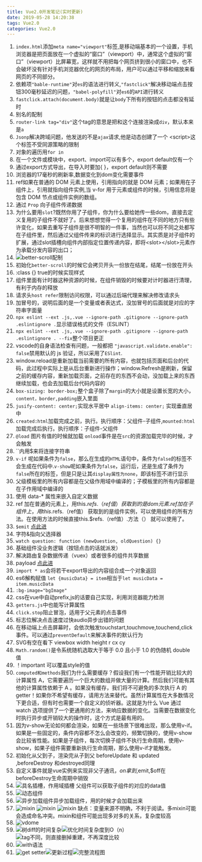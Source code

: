 ```yaml
---
title: Vue2.0开发笔记(实时更新)
date: 2019-05-28 14:20:38
tags: Vue2.0
categories: Vue2.0
---
```


1. `index.html`添加`meta name="viewport"`标签,是移动端基本的一个设置，手机浏览器是把页面放在一个虚拟的“窗口”（viewport）中，通常这个虚拟的“窗口”（viewport）比屏幕宽，这样就不用把每个网页挤到很小的窗口中，也不会破坏没有针对手机浏览器优化的网页的布局，用户可以通过平移和缩放来看网页的不同部分。
2. 依赖项`"bable-runtime"`对`es`的语法进行转义,`"fastclick"`解决移动端点击按钮300毫秒延迟的问题，`"babel-polyfill"`对`es6`的`API`进行转义
3. `fastclick.attach(document.body)`就是让`body`下所有的按钮的点击都没有延时
4. 别名的配制
5. `router-link tag="div"`这个tag的意思是把和这个连接渲染成`div`，默认本来是`a`
6. `Jsonp`解决跨域问题，他发送的不是`ajax`请求,他是动态创建了一个 &#60;script&#62;这个标签不受同源策略的限制
7. 对象的遍历用`for in`
8. 在一个文件或模块中，export、import可以有多个，export default仅有一个
9. 通过export方式导出，在导入时要加{ }，export default则不需要
10. 浏览器的17毫秒的刷新率,数据变化到dom变化需要事件
11. ref如果在普通的 DOM 元素上使用，引用指向的就是 DOM 元素；如果用在子组件上，引用就指向组件实例,当 v-for 用于元素或组件的时候，引用信息将是包含 DOM 节点或组件实例的数组。
12. 通过 `Prop` 向子组件传递数据
13. 为什么要用`slot`?既然你用了子组件，你为什么要给她传一些dom，直接去定义复用的子组件不就好了。后来想想觉得一个复用的组件在不同的地方只有些许变化，如果去重写子组件是很不明智的一件事，当然也可以将不同之处都写在子组件里，然后通过父组件传来的标识进行选择显示。其实质是对子组件的扩展，通过slot插槽向组件内部指定位置传递内容，即将\<slot\>\</slot\>元素作为承载分发内容的出口；
14. ![better-scroll配制](http://blog.panxiandiao.com/20190616181146.png)
15. 初始化`better-scroll`的时候它会拷贝开头一份放在结尾，结尾一份放在开头
16. :class {} true的时候实现样式
17. 组件里面有计时器这种资源的时候，在组件销毁的时候要对计时器进行清理，有利于内存的释放
18. 请求头`host refer`限制访问权限，可以通过后端代理来解决修改请求头
19. 加冒号的，说明后面的是一个变量或者表达式，没加冒号的后面就是对应的字符串字面量
20. `npx eslint --ext .js,.vue --ignore-path .gitignore --ignore-path .eslintignore .`显示错误格式的文件（ESLINT）
21. `npx eslint --ext .js,.vue --ignore-path .gitignore --ignore-path .eslintignore . --fix`整个项目更正
22. vscode的自身语法检查有问题，一般都把 `"javascript.validate.enable": false`禁用默认的 js 验证，所以采用了`ESlint`.
23. window.reload是重新加载当前需要的所有内容，也就包括页面和后台的代码，此过程中实际上是从后台重新进行操作；window.Refresh是刷新，保留之前的缓存内容，重新加载页面，之前存在的东西不会动，没加载上来的东西继续加载，也会去加载后台代码内容的
24. `box-sizing: border-box;`整个盒子除了`margin`的大小就是设置长宽的大小，`content，border,padding`嵌入里面
25. `jusify-content: center;`实现水平居中 `align-items: center;` 实现垂直居中
26. `created:html`加载完成之前，执行。执行顺序：父组件-子组件,`mounted:html`加载完成后执行。执行顺序：子组件-父组件
27. `@load` 图片有值的时候就加载 `onload`事件是在`src`的资源加载完毕的时候，才会触发
28. ``内用$来将连接字符串
29. `v-if` 呢如果条件为`false`，那么在生成的`HTML`语句中，条件为`false`的标签不会生成在代码中.`v-show`呢如果条件为`false`，运行后，还是生成了条件为`false`所在的标签，但是只是让其`display属性为none`，即该标签不进行显示
30. 父级模板里的所有内容都是在父级作用域中编译的；子模板里的所有内容都是在子作用域中编译的
31. 使用 data-* 属性来嵌入自定义数据
32. ref 加在普通的元素上，用this.$refs.（ref值） 获取到的是dom元素.ref 加在子组件上，用this.$refs.（ref值） 获取到的是组件实例，可以使用组件的所有方法。在使用方法的时候直接this.$refs.（ref值）.方法（） 就可以使用了。
33. `$emit` [点此进](https://blog.csdn.net/sllailcp/article/details/78595077)
34. 字符&指向父选择器
35. `watch question: function (newQuestion, oldQuestion) {}`
36. 基础组件没业务逻辑（按钮点击的话就派发）
37. 解决路由复杂数据传递（vuex）或者很多的组件共享数据
38. payload [点此进](https://www.jianshu.com/p/1bd78ccab7d2)
39. `import * as`会将若干export导出的内容组合成一个对象返回
40. es6解构赋值 `let {musicData} = item`相当于`let musicData = item.musicData`
41. `:bg-image="bgImage"`
42. css在vue中自动prefix,js的话要自己实现，利用浏览器能力检测
43. `getters.js`中也能写计算属性
44. `click.stop`阻止冒泡，适用于父元素的点击事件
45. 标志位解决点击速度过快audio异步出错的问题
46. 在移动端上点击屏幕时，会依次触发touchstart,touchmove,touchend,click事件。可以通过`preventDefault`来解决事件的默认行为
47. SVG有空在看下  viewbox  width height r cx cy
48. `Math.random()`是令系统随机选取大于等于 0.0 且小于 1.0 的伪随机 double 值
49. ！important 可以覆盖style的值
50. `computed和methods`我们为什么需要缓存？假设我们有一个性能开销比较大的计算属性 A，它需要遍历一个巨大的数组并做大量的计算。然后我们可能有其他的计算属性依赖于 A 。如果没有缓存，我们将不可避免的多次执行 A 的 getter！如果你不希望有缓存，请用方法来替代。虽然计算属性在大多数情况下更合适，但有时也需要一个自定义的侦听器。这就是为什么 Vue 通过 watch 选项提供了一个更通用的方法，来响应数据的变化。当需要在数据变化时执行异步或开销较大的操作时，这个方式是最有用的。
51. 因为v-show无论如何都会渲染，如果在一些场景下很难出现，那么使用v-if。如果是一些固定的，条件内容都不怎么会改变的，频繁切换的，使用v-show会比较省性能。如果是子组件，每次切换子组件不执行生命周期，使用v-show，如果子组件需要重新执行生命周期，那么使用v-if才能触发。
52. 初始化从父到子，渲染完从子到父 beforeUpdate 和 updated ,beforeDestroy 和destroyed同理
53. 自定义事件就是vue实例来实现非父子通讯，$on拿到,$emit,$off在beforeDestroy生命周期中销毁
54. ![具名插槽](http://blog.panxiandiao.com/20200312181828.png)，作用域插槽  父组件可以获取子组件的对应的data值
55. ![动态组件](http://blog.panxiandiao.com/20200312183134.png)
56. ![异步加载组件](http://blog.panxiandiao.com/20200312230505.png)异步加载组件，用的时候才会加载出来
57. ![mixin](http://blog.panxiandiao.com/20200312231401.png) ![mixin](http://blog.panxiandiao.com/20200312231815.png) ![mixin](http://blog.panxiandiao.com/20200312231912.png) 缺点：变量来源不明确，不利于阅读。多mixin可能会造成命名冲突。mixin和组件可能出现多对多的关系，复杂度较高
58. ![vdome](http://blog.panxiandiao.com/20200314003403.png)
59. ![树diff的时间复杂](http://blog.panxiandiao.com/20200316211114.png)![优化时间复杂度到O（n）](http://blog.panxiandiao.com/20200316211253.png)![tag不同，则直接删掉重建，不再深度比较](http://blog.panxiandiao.com/20200316211332.png)
60. ![with语法](http://blog.panxiandiao.com/20200316220505.png)
61. ![get setter](http://blog.panxiandiao.com/20200316230555.png)![更新过程](http://blog.panxiandiao.com/20200316230911.png)![完整流程图](http://blog.panxiandiao.com/20200316231145.png)
